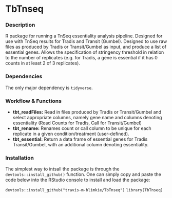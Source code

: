 # TbTnseq

### Description
R package for running a TnSeq essentiality analysis pipeline. Designed for use with TnSeq results for Tradis and Transit (Gumbel). Designed to use raw files as produced by Tradis or Transit/Gumbel as input, and produce a list of essential genes. Allows the specification of stringency threshold in relation to the number of replicates (e.g. for Tradis, a gene is essential if it has 0 counts in at least 2 of 3 replicates).

### Dependencies
The only major dependency is `tidyverse`.

### Workflow & Functions
- **tbt_readFiles:** Read in files produced by Tradis or Transit/Gumbel and select appropriate columns, namely gene name and columns denoting essentiality (Read Counts for Tradis, Call for Transit/Gumbel)
- **tbt_rename:** Renames count or call column to be unique for each replicate in a given condition/treatment (user-defined).
- **tbt_essential:** Return a data frame of essential genes for Tradis Transit/Gumbel, with an additional column denoting essentiality.

### Installation
The simplest way to intsall the package is through the `devtools::install_github()` function. One can simply copy and paste the code below into the RStudio console to install and load the package:

`devtools::install_github("travis-m-blimkie/TbTnseq")`
`library(TbTnseq)`
